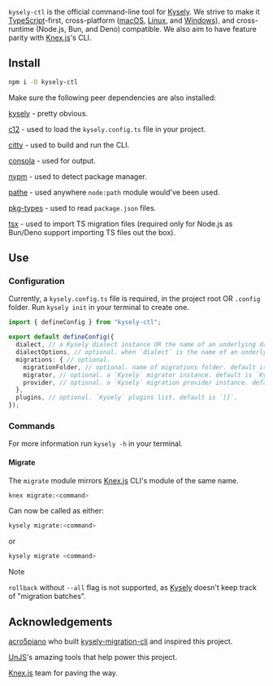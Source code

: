 `kysely-ctl` is the official command-line tool for [Kysely](https://kysely.dev). We strive to make it [TypeScript](https://www.typescriptlang.org/)-first, cross-platform ([macOS](https://www.apple.com/macos), [Linux](https://www.linux.org/), and [Windows]()), and cross-runtime (Node.js, Bun, and Deno) compatible. We also aim to have feature parity with [Knex.js](https://knexjs.org)'s CLI.

## Install

```bash
npm i -D kysely-ctl
```

Make sure the following peer dependencies are also installed:

[kysely](https://github.com/kysely-org/kysely) - pretty obvious.

[c12](https://github.com/unjs/c12) - used to load the `kysely.config.ts` file in your project.

[citty](https://github.com/unjs/citty) - used to build and run the CLI.

[consola](https://github.com/unjs/consola) - used for output.

[nypm](https://github.com/unjs/nypm) - used to detect package manager.

[pathe](https://github.com/unjs/pathe) - used anywhere `node:path` module would've been used.

[pkg-types](https://github.com/unjs/pkg-types) - used to read `package.json` files.

[tsx](https://github.com/privatenumber/tsx) - used to import TS migration files (required only for Node.js as Bun/Deno support importing TS files out the box).

## Use

### Configuration

Currently, a `kysely.config.ts` file is required, in the project root OR `.config` folder. Run `kysely init` in your terminal to create one.

```ts
import { defineConfig } from "kysely-ctl";

export default defineConfig({
  dialect, // a Kysely dialect instance OR the name of an underlying driver library (e.g. `'pg'`).
  dialectOptions, // optional. when `dialect` is the name of an underlying driver library, `dialectOptions` is the options passed to the Kysely dialect that matches that library.
  migrations: { // optional.
    migrationFolder, // optional. name of migrations folder. default is `'migrations'`.
    migrator, // optional. a `Kysely` migrator instance. default is `Kysely`'s `Migrator`.
    provider, // optional. a `Kysely` migration provider instance. default is `kysely-ctl`'s `TSFileMigrationProvider`.
  },
  plugins, // optional. `Kysely` plugins list. default is `[]`.
});
```

### Commands

For more information run `kysely -h` in your terminal.

#### Migrate

The `migrate` module mirrors [Knex.js](https://knexjs.org) CLI's module of the same name.

```bash
knex migrate:<command>
```

Can now be called as either:

```bash
kysely migrate:<command>
```

or

```bash
kysely migrate <command>
```

> [!NOTE]
> `rollback` without `--all` flag is not supported, as [Kysely](https://kysely.dev) doesn't keep track of "migration batches".

## Acknowledgements

[acro5piano](https://github.com/acro5piano) who built [kysely-migration-cli](https://github.com/acro5piano/kysely-migration-cli) and inspired this project.

[UnJS](https://unjs.io)'s amazing tools that help power this project.

[Knex.js](https://knexjs.org) team for paving the way.
